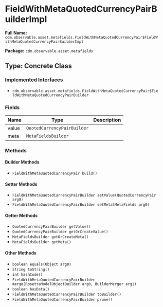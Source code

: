 # FieldWithMetaQuotedCurrencyPairBuilderImpl

**Full Name:** `cdm.observable.asset.metafields.FieldWithMetaQuotedCurrencyPair$FieldWithMetaQuotedCurrencyPairBuilderImpl`

**Package:** `cdm.observable.asset.metafields`

## Type: Concrete Class

### Implemented Interfaces

- `cdm.observable.asset.metafields.FieldWithMetaQuotedCurrencyPair$FieldWithMetaQuotedCurrencyPairBuilder`

### Fields

| Name | Type | Description |
|------|------|-------------|
| value | `QuotedCurrencyPairBuilder` |  |
| meta | `MetaFieldsBuilder` |  |

### Methods

#### Builder Methods

- `FieldWithMetaQuotedCurrencyPair build()`

#### Setter Methods

- `FieldWithMetaQuotedCurrencyPairBuilder setValue(QuotedCurrencyPair arg0)`
- `FieldWithMetaQuotedCurrencyPairBuilder setMeta(MetaFields arg0)`

#### Getter Methods

- `QuotedCurrencyPairBuilder getValue()`
- `QuotedCurrencyPairBuilder getOrCreateValue()`
- `MetaFieldsBuilder getOrCreateMeta()`
- `MetaFieldsBuilder getMeta()`

#### Other Methods

- `boolean equals(Object arg0)`
- `String toString()`
- `int hashCode()`
- `FieldWithMetaQuotedCurrencyPairBuilder merge(RosettaModelObjectBuilder arg0, BuilderMerger arg1)`
- `boolean hasData()`
- `FieldWithMetaQuotedCurrencyPairBuilder toBuilder()`
- `FieldWithMetaQuotedCurrencyPairBuilder prune()`

